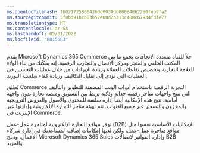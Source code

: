 ```yaml
---
ms.openlocfilehash: fb021725806436dd0030dd000848622e0feb9fa2
ms.sourcegitcommit: 5f8bd91bcb83b57e88d2b313c488cb7934fdfe77
ms.translationtype: HT
ms.contentlocale: ar-SA
ms.lasthandoff: 05/31/2022
ms.locfileid: "8815683"
---
```

يقدم Microsoft Dynamics 365 Commerce حلاً للقناة متعددة الاتجاهات يجمع ما بين المكتب الخلفي والمتجر ومركز الاتصال والتجارب الرقمية. إنه يمكّنك من بناء الولاء للعلامة التجارية وتخصيص تفاعلات العملاء وزيادة الإيرادات من خلال عمليات التحسين في العمليات التي تؤدي إلى تقليل التكاليف وزيادة كفاء سلسلة التوريد. 

يُطلق Commerce التجربة الرقمية باستخدام أدوات الويب المضمنة للتطوير والتأليف التي تنتج واجهات متاجر رقمية جذابة وذكية تربط بين التسويق ومنصة تجارة بدون واجهة أمامية. تتيح هذه الإمكانية أيضاً إدارة سلسة للمحتوى والأصول والعروض الترويجية والمخزون والتسعير عبر جميع القنوات. تتم تهيئة متاجر التجارة الإلكترونية وإدارتها عبر الإنترنت في Commerce. 

توفر مواقع التجارة الإلكترونية لمتاجرة عمل-عمل (B2B) الإمكانيات الأساسية نفسها مثل مواقع متاجرة عمل-عمل، ولكن لديها إمكانيات إضافية لمساعدتك في إدارة شركاء الأعمال، ودمج Microsoft Dynamics 365 Sales وإدارة الفواتير لاتصالات B2B والمزيد.
